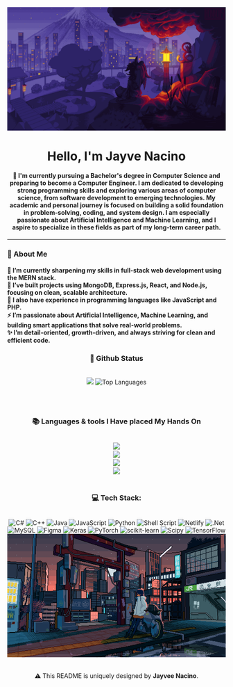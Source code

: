 <!-- Banner -->
<div align="center">
  <a href="download.gif">
  <img src="download (1).gif" alt="Fallout GIF" style="width:100%; height:30%"/>
</a>
</div>



</h1>
<h1 align="center">Hello, I'm Jayve Nacino</h1>


<h4 align="center">
🌟 I'm currently pursuing a Bachelor's degree in Computer Science and preparing to become a Computer Engineer. I am dedicated to developing strong programming skills and exploring various areas of computer science, from software development to emerging technologies. My academic and personal journey is focused on building a solid foundation in problem-solving, coding, and system design. I am especially passionate about Artificial Intelligence and Machine Learning, and I aspire to specialize in these fields as part of my long-term career path.
</h4>
<hr>
 <h3 align="left">💫 About Me</h3>
 
<h4> 
  🌱 I’m currently sharpening my skills in full-stack web development using the MERN stack.</br>
  🔭 I’ve built projects using MongoDB, Express.js, React, and Node.js, focusing on clean, scalable architecture.</br>
  💬 I also have experience in programming languages like JavaScript and PHP.</br>
  ⚡ I’m passionate about Artificial Intelligence, Machine Learning, and building smart applications that solve real-world problems.</br>
  ✨ I’m detail-oriented, growth-driven, and always striving for clean and efficient code.</h4> 
<div align="left">

<h3 align="center">🌱 Github Status</h3>
<br>
<div align="center">
  <img width="435" src="https://github-readme-stats.vercel.app/api?username=jayveenacino&theme=tokyonight&hide_border=false&include_all_commits=false&count_private=false"/>
  <img width="330" src="https://github-readme-stats.vercel.app/api/top-langs/?username=jayveenacino&theme=blueberry&hide_border=false&include_all_commits=true&count_private=true&layout=compact" alt="Top Languages">

</div>

<br/><br/>



<!-- lang-->
<h3 align="center">📚 Languages & tools I Have placed My Hands On </h3>

<br/>

<div align="center">
  <img src="https://skillicons.dev/icons?i=androidstudio,kotlin,nodejs,mongodb,gitlab,raspberrypi,react,nextjs,tailwind" /><br>
    <img src="https://skillicons.dev/icons?i=bootstrap,html,css,vscode,github,git,notion,figma,pycharm" /><br>
    <img src="https://skillicons.dev/icons?i=c,bash,kali,arch,ubuntu,python,javascript,mysql,dotnet" /><br>
    <img src="https://skillicons.dev/icons?i=cpp,cs,vim,java,htmx,debian,neovim,atom,pwsh" /><br>
</div>

<br/>

  <h3 align="center">💻 Tech Stack:</h3>
     <br/>
  <div align="center">
   <img src="https://img.shields.io/badge/c%23-%23239120.svg?style=for-the-badge&logo=csharp&logoColor=white" alt="C#" /> 
  <img src="https://img.shields.io/badge/c++-%2300599C.svg?style=for-the-badge&logo=c%2B%2B&logoColor=white" alt="C++" />
  <img src="https://img.shields.io/badge/java-%23ED8B00.svg?style=for-the-badge&logo=openjdk&logoColor=white" alt="Java" />
  <img src="https://img.shields.io/badge/javascript-%23323330.svg?style=for-the-badge&logo=javascript&logoColor=%23F7DF1E" alt="JavaScript" />
  <img src="https://img.shields.io/badge/python-3670A0?style=for-the-badge&logo=python&logoColor=ffdd54" alt="Python" />
  <img src="https://img.shields.io/badge/shell_script-%23121011.svg?style=for-the-badge&logo=gnu-bash&logoColor=white" alt="Shell Script" />
  <img src="https://img.shields.io/badge/netlify-%23000000.svg?style=for-the-badge&logo=netlify&logoColor=#00C7B7" alt="Netlify" />
  <img src="https://img.shields.io/badge/.NET-5C2D91?style=for-the-badge&logo=.net&logoColor=white" alt=".Net" />
  <img src="https://img.shields.io/badge/mysql-4479A1.svg?style=for-the-badge&logo=mysql&logoColor=white" alt="MySQL" />
  <img src="https://img.shields.io/badge/figma-%23F24E1E.svg?style=for-the-badge&logo=figma&logoColor=white" alt="Figma" />
  <img src="https://img.shields.io/badge/Keras-%23D00000.svg?style=for-the-badge&logo=Keras&logoColor=white" alt="Keras" />
  <img src="https://img.shields.io/badge/PyTorch-%23EE4C2C.svg?style=for-the-badge&logo=PyTorch&logoColor=white" alt="PyTorch" />
  <img src="https://img.shields.io/badge/scikit--learn-%23F7931E.svg?style=for-the-badge&logo=scikit-learn&logoColor=white" alt="scikit-learn" />
  <img src="https://img.shields.io/badge/SciPy-%230C55A5.svg?style=for-the-badge&logo=scipy&logoColor=%white" alt="Scipy" />
  <img src="https://img.shields.io/badge/TensorFlow-%23FF6F00.svg?style=for-the-badge&logo=TensorFlow&logoColor=white" alt="TensorFlow" />
  </div>
  <div align="center"> 
  </div>



<!-- ending-->
<a href="download (2).gif">
<img src="download (2).gif" alt="Fallout GIF" style="width:auto; height:auto"/></a>

<img src="https://www.animatedimages.org/data/media/562/animated-line-image-0184.gif" width="100%" align="center" height=0.4/>


<p align="center" margin-top="10px">⚠️ This README is uniquely designed by <strong>Jayvee Nacino</strong>.
